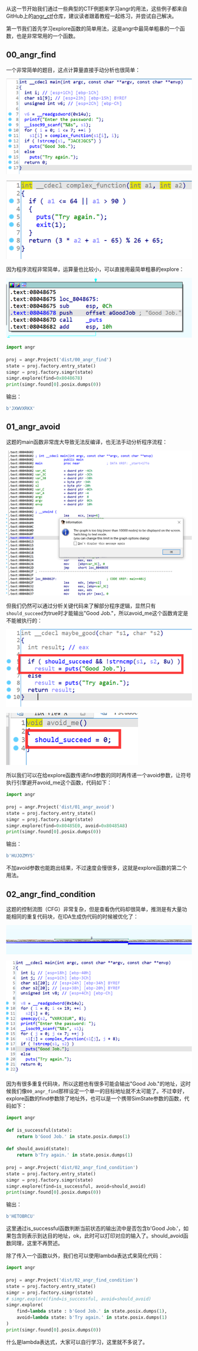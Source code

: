 从这一节开始我们通过一些典型的CTF例题来学习angr的用法，这些例子都来自GitHub上的[angr_ctf](https://github.com/jakespringer/angr_ctf)仓库，建议读者跟着教程一起练习，并尝试自己解决。

第一节我们首先学习explore函数的简单用法，这是angr中最简单粗暴的一个函数，也是非常常用的一个函数。

## 00_angr_find

一个非常简单的题目，这点计算量直接手动分析也很简单：

![image-20211003114049432](img/image-20211003114049432.png)

![image-20211003114100866](img/image-20211003114100866.png)

因为程序流程非常简单，运算量也比较小，可以直接用最简单粗暴的explore：

![image-20211003114935901](img/image-20211003114935901.png)

```python
import angr

proj = angr.Project('dist/00_angr_find')
state = proj.factory.entry_state()
simgr = proj.factory.simgr(state)
simgr.explore(find=0x8048678)
print(simgr.found[0].posix.dumps(0))
```

输出：

```python
b'JXWVXRKX'
```

## 01_angr_avoid

这题的main函数非常庞大导致无法反编译，也无法手动分析程序流程：

![image-20211003121247604](img/image-20211003121247604.png)

但我们仍然可以通过分析关键代码来了解部分程序逻辑，显然只有`should_succeed`为true时才能输出"Good Job."，所以avoid_me这个函数肯定是不能被执行的：

![image-20211003211539074](img/image-20211003211539074.png)

![image-20211003211549993](img/image-20211003211549993.png)

所以我们可以在给explore函数传递find参数的同时再传递一个avoid参数，让符号执行引擎避开avoid_me这个函数，代码如下：

```python
import angr

proj = angr.Project('dist/01_angr_avoid')
state = proj.factory.entry_state()
simgr = proj.factory.simgr(state)
simgr.explore(find=0x80485E0, avoid=0x80485A8)
print(simgr.found[0].posix.dumps(0))
```

输出：

```python
b'HUJOZMYS'
```

不加avoid参数也能跑出结果，不过速度会慢很多，这就是explore函数的第二个用法。

## 02_angr_find_condition

这题的控制流图（CFG）非常复杂，但是查看伪代码却很简单，推测是有大量功能相同的重复代码块，在IDA生成伪代码的时候被优化了：

![image-20211003213024938](img/image-20211003213024938.png)

![image-20211003213039809](img/image-20211003213039809.png)

因为有很多重复代码块，所以这题也有很多可能会输出"Good Job."的地址，这时候我们像`00_angr_find`那样设定一个单一的目标地址就不太可能了。不过幸好，explore函数的find参数除了地址外，也可以是一个携带SimState参数的函数，代码如下：

```python
import angr

def is_successful(state):
    return b'Good Job.' in state.posix.dumps(1)

def should_avoid(state):
    return b'Try again.' in state.posix.dumps(1)

proj = angr.Project('dist/02_angr_find_condition')
state = proj.factory.entry_state()
simgr = proj.factory.simgr(state)
simgr.explore(find=is_successful, avoid=should_avoid)
print(simgr.found[0].posix.dumps(0))
```

输出：

```python
b'HETOBRCU'
```

这里通过is_successful函数判断当前状态的输出流中是否包含b'Good Job.'，如果包含则表示到达目的地址，ok，此时可以打印对应的输入了。should_avoid函数同理，这里不再赘述。

除了传入一个函数以外，我们也可以使用lambda表达式来简化代码：

```python
import angr

proj = angr.Project('dist/02_angr_find_condition')
state = proj.factory.entry_state()
simgr = proj.factory.simgr(state)
# simgr.explore(find=is_successful, avoid=should_avoid)
simgr.explore(
    find=lambda state : b'Good Job.' in state.posix.dumps(1),
    avoid=lambda state: b'Try again.' in state.posix.dumps(1)
)
print(simgr.found[0].posix.dumps(0))
```

什么是lambda表达式，大家可以自行学习，这里就不多说了。